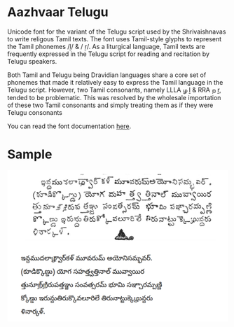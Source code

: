 # Aazhvaar Telugu

Unicode font for the variant of the Telugu script used by the Shrivaishnavas to write religous Tamil texts. The font uses Tamil-style glyphs to represent the Tamil phonemes /ḻ/ & / ṟ/.  As a liturgical language, Tamil texts are frequently expressed in the Telugu script for reading and recitation by Telugu speakers.

Both Tamil and Telugu being Dravidian languages share a core set of phonemes that made it relatively easy to express the Tamil language in the Telugu script. However, two Tamil consonants, namely LLLA ழ ḻ & RRA ற ṟ, tended to be problematic. This was resolved by the wholesale importation of these two Tamil consonants and simply treating them as if they were Telugu consonants

You can read the font documentation [here](http://www.virtualvinodh.com/projects/aazhvaar).

# Sample

![Sample](sample.png)




